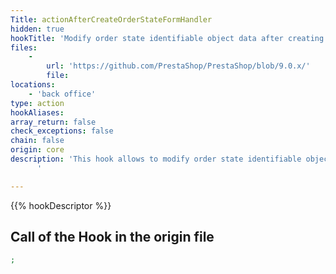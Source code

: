 ```yaml
---
Title: actionAfterCreateOrderStateFormHandler
hidden: true
hookTitle: 'Modify order state identifiable object data after creating it'
files:
    -
        url: 'https://github.com/PrestaShop/PrestaShop/blob/9.0.x/'
        file: 
locations:
    - 'back office'
type: action
hookAliases: 
array_return: false
check_exceptions: false
chain: false
origin: core
description: 'This hook allows to modify order state identifiable object forms data after it was created
      '

---
```


{{% hookDescriptor %}}

## Call of the Hook in the origin file

```php
;
```
